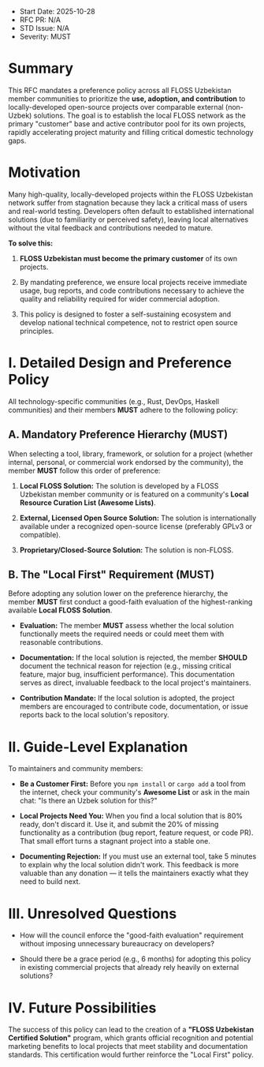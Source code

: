 - Start Date: 2025-10-28
- RFC PR: N/A
- STD Issue: N/A
- Severity: MUST

# Summary

This RFC mandates a preference policy across all FLOSS Uzbekistan member
communities to prioritize the **use, adoption, and contribution** to
locally-developed open-source projects over comparable external (non-Uzbek)
solutions. The goal is to establish the local FLOSS network as the primary
"customer" base and active contributor pool for its own projects, rapidly
accelerating project maturity and filling critical domestic technology gaps.

# Motivation

Many high-quality, locally-developed projects within the FLOSS Uzbekistan
network suffer from stagnation because they lack a critical mass of users
and real-world testing. Developers often default to established international
solutions (due to familiarity or perceived safety), leaving local alternatives
without the vital feedback and contributions needed to mature.

**To solve this:**

1. **FLOSS Uzbekistan must become the primary customer** of its own projects.

2. By mandating preference, we ensure local projects receive immediate usage,
bug reports, and code contributions necessary to achieve the quality and
reliability required for wider commercial adoption.

3. This policy is designed to foster a self-sustaining ecosystem and develop
national technical competence, not to restrict open source principles.

# I. Detailed Design and Preference Policy

All technology-specific communities (e.g., Rust, DevOps, Haskell communities)
and their members **MUST** adhere to the following policy:

## A. Mandatory Preference Hierarchy (MUST)

When selecting a tool, library, framework, or solution for a project (whether
internal, personal, or commercial work endorsed by the community), the member
**MUST** follow this order of preference:

1. **Local FLOSS Solution:** The solution is developed by a FLOSS Uzbekistan
member community or is featured on a community's **Local Resource Curation
List (Awesome Lists)**.

2. **External, Licensed Open Source Solution:** The solution is internationally
available under a recognized open-source license (preferably GPLv3 or
compatible).

3. **Proprietary/Closed-Source Solution:** The solution is non-FLOSS.

## B. The "Local First" Requirement (MUST)

Before adopting any solution lower on the preference hierarchy, the member
**MUST** first conduct a good-faith evaluation of the highest-ranking
available **Local FLOSS Solution**.

- **Evaluation:** The member **MUST** assess whether the local solution
functionally meets the required needs or could meet them with reasonable
contributions.

- **Documentation:** If the local solution is rejected, the member **SHOULD**
document the technical reason for rejection (e.g., missing critical feature,
major bug, insufficient performance). This documentation serves as direct,
invaluable feedback to the local project's maintainers.

- **Contribution Mandate:** If the local solution is adopted, the project
members are encouraged to contribute code, documentation, or issue reports
back to the local solution's repository.

# II. Guide-Level Explanation

To maintainers and community members:

- **Be a Customer First:** Before you `npm install` or `cargo add` a tool from
the internet, check your community's **Awesome List** or ask in the main chat:
"Is there an Uzbek solution for this?"

- **Local Projects Need You:** When you find a local solution that is 80%
ready, don't discard it. Use it, and submit the 20% of missing functionality
as a contribution (bug report, feature request, or code PR). That small
effort turns a stagnant project into a stable one.

- **Documenting Rejection:** If you must use an external tool, take 5 minutes
to explain why the local solution didn't work. This feedback is more valuable
than any donation — it tells the maintainers exactly what they need to
build next.

# III. Unresolved Questions

- How will the council enforce the "good-faith evaluation" requirement
without imposing unnecessary bureaucracy on developers?

- Should there be a grace period (e.g., 6 months) for adopting this policy in
existing commercial projects that already rely heavily on external solutions?

# IV. Future Possibilities

The success of this policy can lead to the creation of a **"FLOSS Uzbekistan
Certified Solution"** program, which grants official recognition and potential
marketing benefits to local projects that meet stability and documentation
standards. This certification would further reinforce the "Local First" policy.
